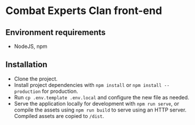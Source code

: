 # Combat Experts Clan front-end

## Environment requirements

* NodeJS, npm

## Installation

* Clone the project.
* Install project dependencies with `npm install` or `npm install --production` for production.
* Run `cp .env.template .env.local` and configure the new file as needed.
* Serve the application locally for development with `npm run serve`, or compile the assets using `npm run build` to serve using an HTTP server.  Compiled assets are copied to `/dist`.